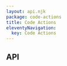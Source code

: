 ```yaml
---
layout: api.njk
package: code-actions
title: Code Actions
eleventyNavigation:
  key: Code Actions
---
```


## API
